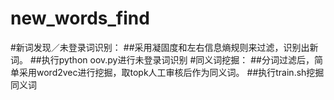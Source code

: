 # new_words_find
#新词发现／未登录词识别：
##采用凝固度和左右信息熵规则来过滤，识别出新词。
##执行python oov.py进行未登录词识别
#同义词挖掘：
##分词过滤后，简单采用word2vec进行挖掘，取topk人工审核后作为同义词。
##执行train.sh挖掘同义词
